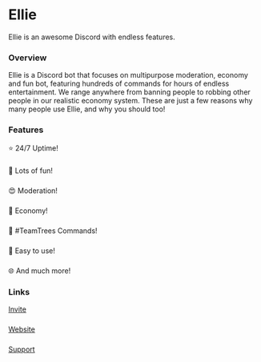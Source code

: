 # Ellie
Ellie is an awesome Discord with endless features.

### Overview
Ellie is a Discord bot that focuses on multipurpose moderation, economy and fun bot, featuring hundreds of commands for hours of endless entertainment.
We range anywhere from banning people to robbing other people in our realistic economy system. These are just a few reasons why many people use Ellie, and why you should too!

### Features
⭐ 24/7 Uptime!
###
🤖 Lots of fun!
###
😍 Moderation!
###
🎁 Economy!
###
🌲 #TeamTrees Commands!
###
🎉 Easy to use!
###
🌐 And much more!

### Links
[Invite](http://https://discord.com/oauth2/authorize?client_id=618758948316512277&scope=bot&permissions=8)
###
[Website](https://elliebot.com)
###
[Support](https://discord.gg/pae2Csj)
